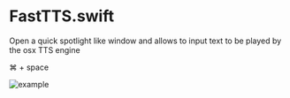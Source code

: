 FastTTS.swift
=============

Open a quick spotlight like window and allows to input text to be played by the osx TTS engine

⌘ + space

![example](http://i.imgur.com/BDNvMGN.jpg)
